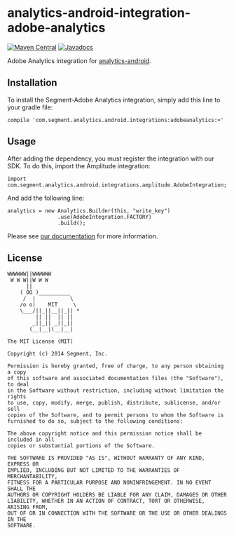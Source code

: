 analytics-android-integration-adobe-analytics
=======================================

[![Maven Central](https://maven-badges.herokuapp.com/maven-central/com.segment.analytics.android.integrations/adobe-analytics/badge.svg)](https://maven-badges.herokuapp.com/maven-central/com.segment.analytics.android.integrations/adobe-analytics)
[![Javadocs](http://javadoc-badge.appspot.com/com.segment.analytics.android.integrations/adobe-analytics.svg?label=javadoc)](http://javadoc-badge.appspot.com/com.segment.analytics.android.integrations/adobe-analytics)

Adobe Analytics integration for [analytics-android](https://github.com/segmentio/analytics-android).

## Installation

To install the Segment-Adobe Analytics integration, simply add this line to your gradle file:

```
compile 'com.segment.analytics.android.integrations:adobeanalytics:+'
```

## Usage

After adding the dependency, you must register the integration with our SDK.  To do this, import the Amplitude integration:


```
import com.segment.analytics.android.integrations.amplitude.AdobeIntegration;

```

And add the following line:

```
analytics = new Analytics.Builder(this, "write_key")
                .use(AdobeIntegration.FACTORY)
                .build();
```

Please see [our documentation](https://segment.com/docs/destinations/adobe-analytics/) for more information.

## License

```
WWWWWW||WWWWWW
 W W W||W W W
      ||
    ( OO )__________
     /  |           \
    /o o|    MIT     \
    \___/||_||__||_|| *
         || ||  || ||
        _||_|| _||_||
       (__|__|(__|__|

The MIT License (MIT)

Copyright (c) 2014 Segment, Inc.

Permission is hereby granted, free of charge, to any person obtaining a copy
of this software and associated documentation files (the "Software"), to deal
in the Software without restriction, including without limitation the rights
to use, copy, modify, merge, publish, distribute, sublicense, and/or sell
copies of the Software, and to permit persons to whom the Software is
furnished to do so, subject to the following conditions:

The above copyright notice and this permission notice shall be included in all
copies or substantial portions of the Software.

THE SOFTWARE IS PROVIDED "AS IS", WITHOUT WARRANTY OF ANY KIND, EXPRESS OR
IMPLIED, INCLUDING BUT NOT LIMITED TO THE WARRANTIES OF MERCHANTABILITY,
FITNESS FOR A PARTICULAR PURPOSE AND NONINFRINGEMENT. IN NO EVENT SHALL THE
AUTHORS OR COPYRIGHT HOLDERS BE LIABLE FOR ANY CLAIM, DAMAGES OR OTHER
LIABILITY, WHETHER IN AN ACTION OF CONTRACT, TORT OR OTHERWISE, ARISING FROM,
OUT OF OR IN CONNECTION WITH THE SOFTWARE OR THE USE OR OTHER DEALINGS IN THE
SOFTWARE.
```
